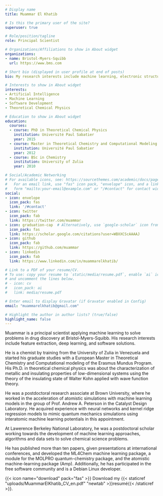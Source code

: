 ```yaml
---
# Display name
title: Muammar El Khatib

# Is this the primary user of the site?
superuser: true

# Role/position/tagline
role: Principal Scientist

# Organizations/Affiliations to show in About widget
organizations:
- name: Bristol-Myers-Squibb
  url: https://www.bms.com

# Short bio (displayed in user profile at end of posts)
bio: My research interests include machine learning, electronic structure and software.

# Interests to show in About widget
interests:
- Artificial Intelligence
- Machine Learning
- Software Development
- Theoretical Chemical Physics

# Education to show in About widget
education:
  courses:
  - course: PhD in Theoretical Chemical Physics
    institution: Université Paul Sabatier
    year: 2015
  - course: Master in Theoretical Chemistry and Computational Modeling
    institution: Université Paul Sabatier
    year: 2012
  - course: BSc in Chemistry
    institution: University of Zulia
    year: 2010

# Social/Academic Networking
# For available icons, see: https://sourcethemes.com/academic/docs/page-builder/#icons
#   For an email link, use "fas" icon pack, "envelope" icon, and a link in the
#   form "mailto:your-email@example.com" or "/#contact" for contact widget.
social:
- icon: envelope
  icon_pack: fas
  link: '/#contact'
- icon: twitter
  icon_pack: fab
  link: https://twitter.com/muammar
- icon: graduation-cap  # Alternatively, use `google-scholar` icon from `ai` icon pack
  icon_pack: fas
  link: https://scholar.google.com/citations?user=WBXXCScAAAAJ
- icon: github
  icon_pack: fab
  link: https://github.com/muammar
- icon: linkedin
  icon_pack: fab
  link: https://www.linkedin.com/in/muammarelkhatib/

# Link to a PDF of your resume/CV.
# To use: copy your resume to `static/media/resume.pdf`, enable `ai` icons in `params.toml`, 
# and uncomment the lines below.
# - icon: cv
#   icon_pack: ai
#   link: media/resume.pdf

# Enter email to display Gravatar (if Gravatar enabled in Config)
email: "muammarelkhatib@gmail.com"

# Highlight the author in author lists? (true/false)
highlight_name: false
---
```


Muammar is a principal scientist applying machine learning to solve
problems in drug discovery at Bristol-Myers-Squibb. His research interests
include feature extraction, deep learning, and software solutions.

He is a chemist by training from the University of Zulia in Venezuela and
started his graduate studies with a European Master in Theoretical Chemistry
and Computational modeling of the Erasmus Mundus Program. His Ph.D. in
theoretical chemical physics was about the characterization of metallic and
insulating properties of low-dimensional systems using the theory of the
insulating state of Walter Kohn applied with wave function theory.

He was a postdoctoral research associate at Brown University, where he worked
in the acceleration of atomistic simulations with machine learning models in
the group of Prof. Andrew A. Peterson in the Catalyst Design Laboratory. He
acquired experience with neural networks and kernel ridge regression models
to mimic quantum mechanics simulations using interatomic machine learning
potentials in this appointment.

At Lawerence Berkeley National Laboratory, he was a postdoctoral scholar
working towards the development of machine learning approaches, algorithms
and data sets to solve chemical science problems.

He has published more than ten papers, given presentations at international
conferences, and developed the ML4Chem machine learning package, a module for
the MOLPRO quantum-chemistry package, and the atomistic machine-learning
package (Amp). Additionally, he has participated in the free software
community and is a Debian Linux developer.

{{< icon name="download" pack="fas" >}} Download my {{< staticref "uploads/MuammarElKhatib_CV_en.pdf" "newtab" >}}resumé{{< /staticref >}}.
